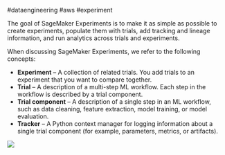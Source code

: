 #dataengineering #aws #experiment

The goal of SageMaker Experiments is to make it as simple as possible to create experiments, populate them with trials, add tracking and lineage information, and run analytics across trials and experiments.

When discussing SageMaker Experiments, we refer to the following concepts:

-   **Experiment** – A collection of related trials. You add trials to an experiment that you want to compare together.
-   **Trial** – A description of a multi-step ML workflow. Each step in the workflow is described by a trial component.
-   **Trial component** – A description of a single step in an ML workflow, such as data cleaning, feature extraction, model training, or model evaluation.
-   **Tracker** – A Python context manager for logging information about a single trial component (for example, parameters, metrics, or artifacts).

![](../../../figures/SageMaker%20Experiments.png)